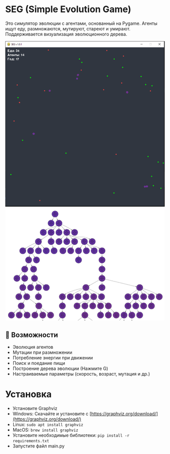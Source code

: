 # SEG (Simple Evolution Game)

Это симулятор эволюции с агентами, основанный на Pygame. Агенты ищут еду, размножаются, мутируют, стареют и умирают. Поддерживается визуализация эволюционного дерева.

![Игра](SEG/resources/screenshot/game.png)
![Древо](SEG/resources/screenshot/tree.png)

## 🧬 Возможности

- Эволюция агентов
- Мутации при размножении
- Потребление энергии при движении
- Поиск и поедание пищи
- Построение дерева эволюции (Нажмите G)
- Настраиваемые параметры (скорость, возраст, мутация и др.)

##

# Установка
- Установите Graphviz
- Windows:
Скачайте и установите с [https://graphviz.org/download/](https://graphviz.org/download/)
- Linux:  ```sudo apt install graphviz```
- MacOS: ```brew install graphviz```
- Установите необходимые библиотеки: ```pip install -r requirements.txt```
- Запустите файл main.py

